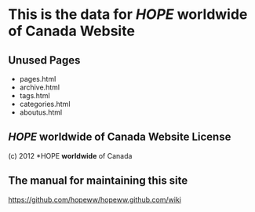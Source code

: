 # This is the data for *HOPE* __worldwide__ of Canada Website


## Unused Pages 
- pages.html
- archive.html
- tags.html
- categories.html
- aboutus.html

## *HOPE* __worldwide__ of Canada Website License




(c) 2012 *HOPE __worldwide__ of Canada

## The manual for maintaining this site
https://github.com/hopeww/hopeww.github.com/wiki
